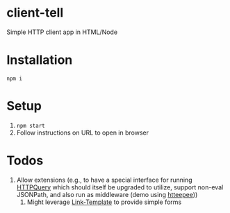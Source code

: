 # client-tell

Simple HTTP client app in HTML/Node

# Installation

`npm i`

# Setup

1.  `npm start`
2.  Follow instructions on URL to open in browser

# Todos

1.  Allow extensions (e.g., to have a special interface for running [HTTPQuery](https://github.com/brettz9/httpquery) which should itself be upgraded to utilize, support non-eval JSONPath, and also run as middleware (demo using [htteepee](https://github.com/brettz9/htteepee)))
    1.  Might leverage [Link-Template](https://tools.ietf.org/html/draft-nottingham-link-template-01) to provide simple forms
